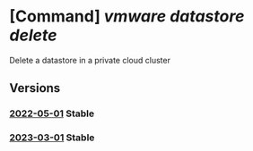 # [Command] _vmware datastore delete_

Delete a datastore in a private cloud cluster

## Versions

### [2022-05-01](/Resources/mgmt-plane/L3N1YnNjcmlwdGlvbnMve30vcmVzb3VyY2Vncm91cHMve30vcHJvdmlkZXJzL21pY3Jvc29mdC5hdnMvcHJpdmF0ZWNsb3Vkcy97fS9jbHVzdGVycy97fS9kYXRhc3RvcmVzL3t9/2022-05-01.xml) **Stable**

<!-- mgmt-plane /subscriptions/{}/resourcegroups/{}/providers/microsoft.avs/privateclouds/{}/clusters/{}/datastores/{} 2022-05-01 -->

### [2023-03-01](/Resources/mgmt-plane/L3N1YnNjcmlwdGlvbnMve30vcmVzb3VyY2Vncm91cHMve30vcHJvdmlkZXJzL21pY3Jvc29mdC5hdnMvcHJpdmF0ZWNsb3Vkcy97fS9jbHVzdGVycy97fS9kYXRhc3RvcmVzL3t9/2023-03-01.xml) **Stable**

<!-- mgmt-plane /subscriptions/{}/resourcegroups/{}/providers/microsoft.avs/privateclouds/{}/clusters/{}/datastores/{} 2023-03-01 -->

